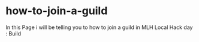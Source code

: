 # how-to-join-a-guild
In this Page i will be telling you to how to join a guild in MLH Local Hack day : Build
